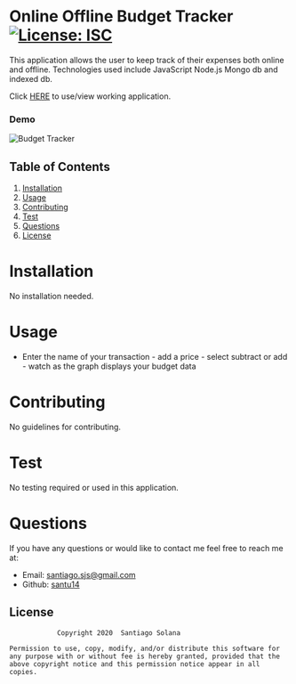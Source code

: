 
# Online Offline Budget Tracker     [![License: ISC](https://img.shields.io/badge/License-ISC-blue.svg)](https://opensource.org/licenses/ISC)

This application allows the user to keep track of their expenses both online and offline. Technologies used include JavaScript Node.js Mongo db and indexed db.

Click [HERE](https://budget-tracker-sjs.herokuapp.com/) to use/view working application.
### Demo
![Budget Tracker](public/image/Budget-Tracker.gif)
## Table of Contents
    
1. [Installation](#installation)
2. [Usage](#usage)
3. [Contributing](#contributing)
4. [Test](#test)
5. [Questions](#questions)
6. [License](#license)
    
# Installation
No installation needed.
# Usage
 - Enter the name of your transaction - add a price - select subtract or add - watch as the graph displays your budget data
# Contributing
No guidelines for contributing.
# Test
No testing required or used in this application.
# Questions
If you have any questions or would like to contact me feel free to reach me at:
- Email: santiago.sjs@gmail.com
- Github: [santu14](https://github.com/santu14)

## License

                Copyright 2020  Santiago Solana

    Permission to use, copy, modify, and/or distribute this software for any purpose with or without fee is hereby granted, provided that the above copyright notice and this permission notice appear in all copies.
